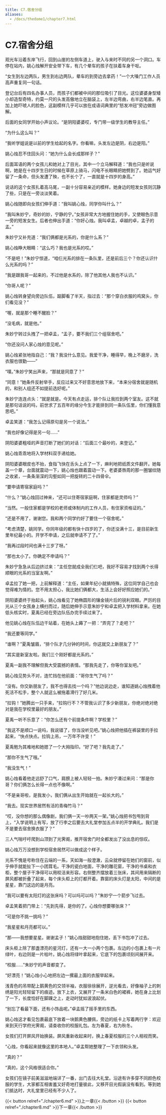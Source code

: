 ```yaml
---
title: C7.宿舍分组
aliases:
  - /docs/thedome1/chapter7.html
---
```


# C7.宿舍分组

观光车沿着东岸飞行，回到山崖的左侧车道上，驶入与来时不同的另一个洞口。车停在站内，姚心烛解开安全带下车，有几个晕车的孩子在扶着车身干呕。

“女生到左边两队，男生到右边两队，晕车的到旁边去拿药！”一个大嗓门工作人员高声重复同一句话。

登记台后有四名办事人员，而孩子们都被中间的那位吸引了目光。这位婆婆身型矮小却造型奇特，约莫一尺的头发高傲地立在脑袋上，左半边弯曲，右半边笔直。再加上她吓唬人的脸色，这副模样几乎可以放在成语词典里的“怒发冲冠”旁边做图解。

后面的女同学开始小声议论。“是阴阳婆婆哎，专门带一级学生的教导主任。”

“为什么这么叫？”

“我听学姐说是以前的学生给起的名字。你看嘛，头发左边是阴，右边是阳。”

姚心烛忍不住回头问：“她为什么会长成那样子？”

后面耳语的两个女孩儿和她对上了目光，其中一个立马解释道：“我也只是听说啊，她是在十四岁生日的时候在草原上骑马，闪电不长眼睛把她劈到了。她运气好留了一条命，但头发遭了殃，也不长个了，一直就是十四岁的身高。”

说话的这个女孩扎着高马尾，一副十分容易亲近的模样。她身边的短发女孩则沉静了些，只是在一旁淡淡笑着。

姚心烛随即向女孩们伸手道：“我叫姚心烛，同学你叫什么？”

“我叫朱妙宁，奇妙的妙，宁静的宁。”女孩非常大方地握住她的手，又使眼色示意一旁的短发女生。后者也伸出手道：“你好心烛。我叫卓孟，卓越的卓，孟子的孟。”

朱妙宁又补充道：“我们俩都是光系的，你是什么系？”

姚心烛睁大眼睛：“这么巧？我也是光系的哎。”

“不是吧！”朱妙宁惊道，“咱仨光系的排在一条队里，还是前后三个？你还认识什么光系的吗？”

“我是跟我哥一起来的，不过他是水系的，除了他其他人我也不认识。”

“你哥人呢？”

姚心烛转身望向旁边队伍，踮脚看了半天，指过去：“那个穿白衣服的鸡窝头，你们看见没？”

“喔，就是那个睡不醒脸？”

“没毛病，就是他。”

朱妙宁转过头拽了一把卓孟，“孟子，要不我们三个组宿舍吧。”

“你还没问人家心烛的意见呢。”

姚心烛紧张地指自己：“我？我没什么意见。我爱干净，睡得早，晚上不磨牙，洗衣服也很勤——”

“噗。”朱妙宁笑出声来，“那就是同意了？”

“同意！”她条件反射举手，反应过来又不好意思地放下来，“本来分宿舍就是随机的，和别人组还不如提前选好呢。”

朱妙宁连连点头：“就是就是。今天有点走运，排个队让我捡到两个室友。这不就是那句话说的吗，前世求了五百年的缘分今生才能排到同一条队伍里，你们懂我意思吧。”

卓孟笑道：“我怎么记得原句是另一个说法。”

“我也好像记得是另一句......”

阴阳婆婆粗哑的声音打断了她们的对话：“后面三个最吵的，来登记。”

姚心烛乖乖地将入学材料双手递给她。

阴阳婆婆眼皮也不抬，食指飞快在舌头上点了一下，麻利地把纸质文件翻开。她每盖一个章，台面就震动一下，姚心烛也跟着震动一下。老婆婆唇周的那一圈皱纹随之收紧，一条条渐深的沟壑如同一把旋转的二十四骨伞。

“要申请寄宿家庭吗？”

“什么？”姚心烛回过神来，“还可以住寄宿家庭啊，住家都是灵师吗？”

“当然。一般住家都是学校的老师或体制内的工作人员，有住家资格证的。”

“还是不用了，谢谢您。我和两个同学约好了要住一个宿舍呢。”

“考虑清楚，姚同学。你同年级的都有快十四岁的了，你还没满十三，是目前新生里年纪最小的。开学不申请，之后就申请不了了。”

“我再过段时间也满十三岁了呀。”

“那也太小了。你确定不申请吗？”

朱妙宁急急从后边挤过来：“主任您就成全我们仨吧，我好不容易才找到两个长得顺眼的光系的当室友啊。”

卓孟拉了她一把，上前解释道：“主任，如果年纪小就搞特殊，这位同学自己也会觉得难为情的。您不用太担心，我比她们俩都大，生活上会好好照应她们的。”

阴阳婆婆终于抬起头，姚心烛看见了她椭圆形的镶金镜片后的锐利双眼。严厉的目光从三个女孩身上横扫而过，随后她伸手示意朱妙宁和卓孟把入学材料拿来。在她低头核实时，夏禹已经在旁边队伍办完手续过来了。

他见姚心烛在队伍边干站着，在她头上薅了一把：“弄完了？走吧？”

“我还要等同学。”

“谁啊？”夏禹皱眉，“排个队才几分钟的时间，你这就交上新朋友了？”

“其实是新室友啦。我们三个刚好都是光系的。”

夏禹一副我不理解但我大受震撼的表情。“那我先走了，你等你室友吧。”

姚心烛见势头不对，连忙挡在他前面：“哥你生气了吗？”

“没有。你交新朋友了，我不也得去找一个吗？”他边说边走，谁知道姚心烛拽着他死活不松手，整个人就这么被拖着滑行了好几米。

“拉钩！”她腾出一只手来，“拉钩行不？不管我认识了多少新朋友，你绝对绝对绝对是我在学校里最好的朋友。”

夏禹一听不乐意了：“你怎么还有个前提条件啊？学校里？”

“我这不是顺口一说吗，我说错了，你当没听见吧。”姚心烛把他插在裤袋里的手拉起来，“快点快点。拉钩上吊，一万年不许变！”

夏禹勉为其难地和她摁了一个大拇指印。“好了吧？我先走了。”

“那你不生气了哦。”

“我没生气！”

姚心烛看着他走远舒了口气，肩膀上被人轻轻一拍。朱妙宁凑过来问：“那是你哥？你们俩怎么长得一点也不像啊。”

“不是亲哥啦，是我发小，我们俩从出生开始就在一起长大的。”

“我去。现实世界居然有活的青梅竹马？”

“哎，没你想的那么偶像剧，我们俩一天一吵两天一架。”姚心烛把书包甩到背上，“入学说明上有写，放了行李之后要去大礼堂参加五点半的开学典礼。我们是不是要去宿舍换衣服了？”

三人气喘吁吁爬到山顶到了光霁阁，推开宿舍门时全都发出了没出息的惊叹。

姚心烛万万没想到学校宿舍居然可以做成这个样子。

光系不愧是号称住在云端的一系，天如海一般澄澈，云朵就停留在她们的窗前，似乎伸手就能扯下一小团茸毛。干净的瓷白地面，干净的雕花窗，干净的书桌和衣柜，整个屋子干净得可以用皎洁来形容。右侧整齐摆放着三张床，其间用来隔断的屏风都被折叠了起来，每个床头柜上的灯都开着。靠窗的床头灯是太阳，中间的是星星，靠门这边的是月亮。

“我可以要有太阳灯的这张床吗？可以吗可以吗？”朱妙宁一个箭步飞过去。

卓孟笑着把门带上：“先到先得，是你的了。心烛你想要哪张床？”

“可是你不挑一挑吗？”

“我星星和月亮都可以。”

“那——我想要星星。谢谢孟子！”姚心烛甜甜地抱住她，丢下书包冲了过去。

床头柜上除了那盏漂亮的星河灯，还有一大一小两个包裹。左边的小包裹上有一片绿叶，右边则是一片枯叶。姚心烛将绿叶拿起来，它底下的包裹顷刻间展开来。

“校服......”朱妙宁的声音都变了。

“好漂亮！”姚心烛小心地把左边一摞最上面的衣服举起来。

浅青色的吊带配上鹅黄色的交领半袖，衣服徐徐展开，逆光看去，好像袖子上的刺绣是阳光轻轻留下的痕迹。放下上衣，又展开了一条米白色的裙裤，她在身上比划了一下，长度恰好在脚踝之上，走动时犹如波浪起伏。

“别忘了看最下面，还有小饰品呢。”卓孟摇了摇手里的东西。

姚心烛这才看见包裹最底下放着一块鹅黄色腰佩，旁边的纸卡上写着两行字：欢迎来到天行学府光霁阁，请查收你的校服礼包。左为春夏，右为秋冬。

女孩们打开屏风开始换装。屏风重新收起来时，换上春夏校服的三个人相视而笑。

“心烛，你看起来就像这里的本地人。”卓孟帮她整理了一下衣领和头发。

“真的？”

“真的，这个风格很适合你。”

女孩们在镜子前美滋滋地端详了一番，出门去往大礼堂。沿途有许多穿不同颜色校服的学生，大家都互相害羞又好奇地打量彼此，又移开目光假装没有看到。等到她们抵达时，大礼堂里已经有不少人了。

{{< button relref="./chapter6.md" >}}上一章{{< /button >}}
{{< button relref="./chapter8.md" >}}下一章{{< /button >}}